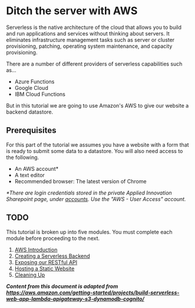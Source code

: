 # Ditch the server with AWS

Serverless is the native architecture of the cloud that allows you to build and run applications and services without thinking about servers. It eliminates infrastructure management tasks such as server or cluster provisioning, patching, operating system maintenance, and capacity provisioning.

There are a number of different providers of serverless capabilities such as...

* Azure Functions
* Google Cloud
* IBM Cloud Functions

But in this tutorial we are going to use Amazon's AWS to give our website a backend datastore.

## Prerequisites
For this part of the tutorial we assumes you have a website with a form that is ready to submit some data to a datastore.  You will also need access to the following.

- An AWS account*
- A text editor
- Recommended browser: The latest version of Chrome

_*There are login credentials stored in the private Applied Innovation Sharepoint page, under [accounts](https://kainossoftwareltd.sharepoint.com/sites/appliedinnovation/Lists/Accounts/AllItems.aspx). Use the "AWS - User Access" account._

## TODO

This tutorial is broken up into five modules. You must complete each module before proceeding to the next.  

1. [AWS Introduction](01-Intro)
2. [Creating a Serverless Backend](02-Serverless-Backend)
3. [Exposing our RESTful API](03-RESTfulAPI)
4. [Hosting a Static Website](04-Static-Website)
5. [Cleaning Up](05-Cleanup)

***Content from this document is adapted from https://aws.amazon.com/getting-started/projects/build-serverless-web-app-lambda-apigateway-s3-dynamodb-cognito/***